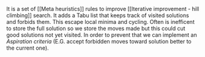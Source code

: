 It is a set of [[Meta heuristics]] rules to improve [[Iterative improvement - hill climbing]] search. It adds a Tabu list that keeps track of visited solutions and forbids them. This escape local minima and cycling.
Often is inefficent to store the full solution so we store the moves made but this could cut good solutions not yet visited. In order to prevent that we can implement an _Aspiration criteria_ (E.G. accept forbidden moves toward solution better to the current one).